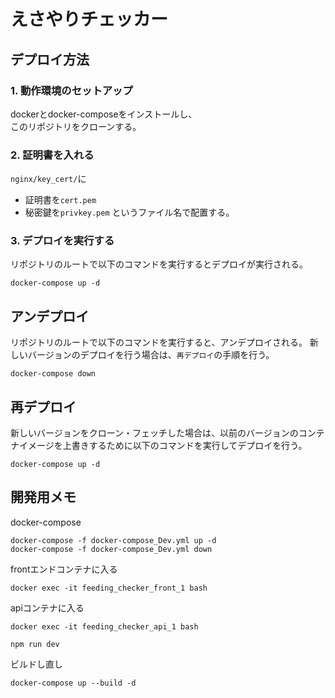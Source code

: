 # えさやりチェッカー
## デプロイ方法
### 1. 動作環境のセットアップ
dockerとdocker-composeをインストールし、  
このリポジトリをクローンする。

### 2. 証明書を入れる
`nginx/key_cert/`に
- 証明書を`cert.pem`
- 秘密鍵を`privkey.pem`
というファイル名で配置する。  

### 3. デプロイを実行する
リポジトリのルートで以下のコマンドを実行するとデプロイが実行される。
```
docker-compose up -d
```

## アンデプロイ
リポジトリのルートで以下のコマンドを実行すると、アンデプロイされる。
新しいバージョンのデプロイを行う場合は、`再デプロイ`の手順を行う。
```
docker-compose down
```

## 再デプロイ
新しいバージョンをクローン・フェッチした場合は、以前のバージョンのコンテナイメージを上書きするために以下のコマンドを実行してデプロイを行う。
```
docker-compose up -d
```

## 開発用メモ

docker-compose
```
docker-compose -f docker-compose_Dev.yml up -d
docker-compose -f docker-compose_Dev.yml down
```

frontエンドコンテナに入る
```
docker exec -it feeding_checker_front_1 bash
```

apiコンテナに入る
```
docker exec -it feeding_checker_api_1 bash
```

```
npm run dev
```

ビルドし直し
```
docker-compose up --build -d
```